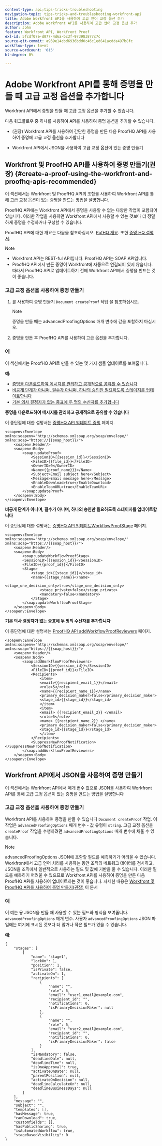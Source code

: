 ```yaml
---
content-type: api;tips-tricks-troubleshooting
navigation-topic: tips-tricks-and-troubleshooting-workfront-api
title: Adobe Workfront API를 사용하여 고급 언어 교정 옵션 추가
description: Adobe Workfront API를 사용하여 고급 언어 교정 옵션 추가
author: John
feature: Workfront API, Workfront Proof
exl-id: 5fcdf07e-d077-4d6a-bc3f-973983877c7c
source-git-commit: a939e14cbd6936bdd0c46c1ed641acdda497b8fc
workflow-type: tm+mt
source-wordcount: '615'
ht-degree: 0%

---
```



# Adobe Workfront API를 통해 증명을 만들 때 고급 교정 옵션을 추가합니다

Workfront API에서 증명을 만들 때 고급 교정 옵션을 추가할 수 있습니다.

다음 워크플로우 중 하나를 사용하여 API를 사용하여 증명 옵션을 추가할 수 있습니다.

* (권장) Workfront API를 사용하여 간단한 증명을 만든 다음 ProofHQ API를 사용하여 증명에 고급 교정 옵션을 추가합니다

* Workfront API에서 JSON을 사용하여 고급 교정 옵션이 있는 증명 만들기

## Workfront 및 ProofHQ API를 사용하여 증명 만들기(권장) {#create-a-proof-using-the-workfront-and-proofhq-apis-recommended}

이 섹션에서는 Workfront 및 ProofHQ API의 조합을 사용하여 Workfront API를 통해 고급 교정 옵션이 있는 증명을 만드는 방법을 설명합니다.

ProofHQ API에는 Workfront API에서 증명을 사용할 수 없는 다양한 작업이 포함되어 있습니다. 이러한 작업을 사용하면 Workfront API에서 사용할 수 있는 것보다 더 정밀하게 증명을 수정하거나 구성할 수 있습니다.

ProofHQ API에 대한 개요는 다음을 참조하십시오. [PofHQ 개요](../../proofhq-api/general/overview.md). 또한 [증명 HQ 설명서](https://api.proofhq.com/home.html).

>[!NOTE]
>
>* Workfront API는 REST-ful API입니다. ProofHQ API는 SOAP API입니다.
>* ProofHQ API에서 만든 증명이 Workfront에 자동으로 연결되어 있지 않습니다. 따라서 ProofHQ API로 업데이트하기 전에 Workfront API에서 증명을 만드는 것이 좋습니다.
>


### 고급 교정 옵션을 사용하여 증명 만들기

1. 를 사용하여 증명 만들기 `Document createProof` 작업 을 참조하십시오.

   >[!NOTE]
   증명을 만들 때는 advancedProofingOptions 매개 변수에 값을 포함하지 마십시오.

1. 증명을 만든 후 ProofHQ API를 사용하여 고급 옵션을 추가합니다.

### 예

이 섹션에서는 ProofHQ API로 만들 수 있는 몇 가지 샘플 업데이트를 보여줍니다.

**예:**

* [증명을 다운로드하여 메시지를 관리하고 공개적으로 공유할 수 있습니다](#proof-can-be-downloaded-has-a-message-and-is-shared-publicly)
* [비공개 단계가 아니며, 필수가 아니며, 하나의 승인만 필요하도록 스테이지를 업데이트합니다](#update-a-stage-so-that-it-is-not-private-not-mandatory-and-requires-only-one-approval)
* [기본 의사 결정자가 없는 증표에 두 명의 수신자를 추가합니다](#add-two-recipients-to-a-proof-with-no-primary-decision-maker)

**증명을 다운로드하여 메시지를 관리하고 공개적으로 공유할 수 있습니다**

이 종단점에 대한 설명서는 [증명HQ API 업데이트 증명](https://api.proofhq.com/home/proofs/updateproof.html) 페이지.

<!-- [Copy](javascript:void(0);) -->

```
<soapenv:Envelope xmlns:soapenv="http://schemas.xmlsoap.org/soap/envelope/" xmlns:soap="https://{{soap_host}}/">
    <soapenv:Header/>
    <soapenv:Body>
        <soap:updateProof>
            <SessionID>{{session_id}}</SessionID>
            <FileID>{{file_id}}</FileID>
            <OwnerID>0</OwnerID>
            <Name>{{proof_name}}}</Name>
            <Subject>Email subject here</Subject>
            <Message>Email message here</Message>
            <EnableDownload>true</EnableDownload>
            <EnableTeamURL>true</EnableTeamURL>
        </soap:updateProof>
    </soapenv:Body>
</soapenv:Envelope>
```

**비공개 단계가 아니며, 필수가 아니며, 하나의 승인만 필요하도록 스테이지를 업데이트합니다**

이 종단점에 대한 설명서는 [증명HQ API 업데이트WorkflowProofStage](https://api.proofhq.com/updateworkflowproofstage.html) 페이지.

<!-- [Copy](javascript:void(0);) -->

```
<soapenv:Envelope xmlns:soapenv="http://schemas.xmlsoap.org/soap/envelope/" xmlns:soap="https://{{soap_host}}/">
    <soapenv:Header/>
    <soapenv:Body>
        <soap:updateWorkflowProofStage>
        <SessionID>{{session_id}}</SessionID>
        <FileID>{{proof_id}}</FileID>
        <Stage>
            <stage_id>{{stage_id}}</stage_id>
            <name>{{stage_name}}</name>
                <stage_one_decision_only>true</stage_one_decision_only>
                <stage_private>false</stage_private>
                <mandatory>false</mandatory>
            </Stage>
        </soap:updateWorkflowProofStage>
    </soapenv:Body>
</soapenv:Envelope>
```

**기본 의사 결정자가 없는 증표에 두 명의 수신자를 추가합니다**

이 종단점에 대한 설명서는 [ProofHQ API addWorkflowProofReviewers](https://api.proofhq.com/addworkflowproofreviewers.html) 페이지.

<!-- [Copy](javascript:void(0);) -->

```
<soapenv:Envelope xmlns:soapenv="http://schemas.xmlsoap.org/soap/envelope/" xmlns:soap="https://{{soap_host}}/">
    <soapenv:Header/>
    <soapenv:Body>
        <soap:addWorkflowProofReviewers>
            <SessionID>{{session_id}}</SessionID>
            <FileID>{{proof_id}}</FileID>
            <Recipients>
                <item>
                <email>{{recipient_email_1}}</email>
                <role>5</role>
                <name>{{recipient_name_1}}</name>
                <primary_decision_maker>false</primary_decision_maker>
                <stage_id>{{stage_id}}</stage_id>
                </item>
                <item>
                <email> {{recipient_email_2}} </email>
                <role>5</role>
                <name> {{recipient_name_2}} </name>
                <primary_decision_maker>false</primary_decision_maker>
                <stage_id>{{stage_id}}</stage_id>
                </item>
            </Recipients>
            <SuppressNewProofNotification></SuppressNewProofNotification>
        </soap:addWorkflowProofReviewers>
    </soapenv:Body>
</soapenv:Envelope>
```

## Workfront API에서 JSON을 사용하여 증명 만들기

이 섹션에서는 Workfront API에서 매개 변수 값으로 JSON을 사용하여 Workfront API를 통해 고급 교정 옵션이 있는 증명을 만드는 방법을 설명합니다

### 고급 교정 옵션을 사용하여 증명 만들기

Workfront API를 사용하여 증명을 만들 수 있습니다 `Document createProof` 작업. 이 작업은 `advancedProofingOptions` 매개 변수 - 값 유형이 `string`. 고급 교정 옵션을 `createProof` 작업을 수행하려면 `advancedProofingOptions` 매개 변수에 채울 수 있습니다.

>[!NOTE]
advancedProofingOptions JSON에 포함할 필드를 예측하기가 어려울 수 있습니다. Workfront에서 고급 언어 처리를 사용하는 동안 조직의 네트워크 데이터를 검사하고, JSON을 조직에서 일반적으로 사용하는 필드 및 값에 기반을 둘 수 있습니다.
이러한 필드를 예측하기 어려울 수 있으므로 Workfront API를 사용하여 증명을 만든 다음 ProofHQ API를 사용하여 업데이트하는 것이 좋습니다. 자세한 내용은 [Workfront 및 ProofHQ API를 사용하여 증명 만들기(권장)](#create-a-proof-using-the-workfront-and-proofhq-apis-recommended) 이 문서

### 예

이 예는 용 JSON을 만들 때 사용할 수 있는 필드와 형식을 보여줍니다. `advancedProofingOptions` 매개 변수. 사용자 `advancedProofingOptions` JSON 파일에는 여기에 표시된 것보다 더 많거나 적은 필드가 있을 수 있습니다.

**예:**

<!-- [Copy](javascript:void(0);) -->

```
{
    "stages": [
        {
            "name": "stage1",
            "lockOn": 1,
            "position": 1,
            "isPrivate": false,
            "activateOn": 1,
            "recipients": [
                {
                    "name": "",
                    "role": 5,
                    "email": "user1_email@example.com",
                    "recipient_id": "",
                    "notifications": 0,
                    "isPrimaryDecisionMaker": null
                },
                {
                    "name": "",
                    "role": 5,
                    "email": "user2_email@example.com",
                    "recipient_id": "",
                    "notifications": 0,
                    "isPrimaryDecisionMaker": false
                }
            ],
            "isMandatory": false,
            "deadlineDate": null,
            "deadlineTime": null,
            "isOneApproval": true,
            "activateOnDate": null,
            "parentPosition": null,
            "activateOnDecision": null,
            "deadlineCalculateOn": null,
            "deadlineBusinessDays": null
        }
    ],
    "message": "",
    "subject": "",
    "templates": [],
    "hasMessage": true,
    "canDownload": true,
    "customfields": [],
    "hasPublicSharing": true,
    "isAutomatedWorkflow": true,
    "stageBasedVisibility": 0
}
```
